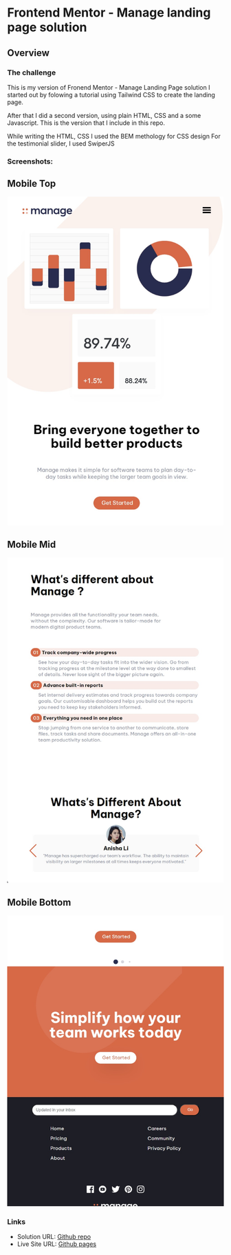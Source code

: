 # Frontend Mentor - Manage landing page solution

## Overview

### The challenge

This is my version of Fronend Mentor - Manage Landing Page solution
I started out by folowing a tutorial using Tailwind CSS to create the landing page.

After that I did a second version, using plain HTML, CSS and a some Javascript. This is the version that I include in this repo.

While writing the HTML, CSS I used the BEM methology for CSS design
For the testimonial slider, I used SwiperJS

### Screenshots:

## Mobile Top

![Mobile Top](./images/screenshot-mobile-top.jpg)

## Mobile Mid

![Mobile Mid](./images/screenshot-mobile-mid.jpg)

## Mobile Bottom

![Mobile Bottom](./images/screenshot-mobile-bottom.jpg)

### Links

- Solution URL: [Github repo](https://github.com/PWTaberg/manage-landing-page)
- Live Site URL: [Github pages](https://pwtaberg.github.io/manage-landing-page/)
